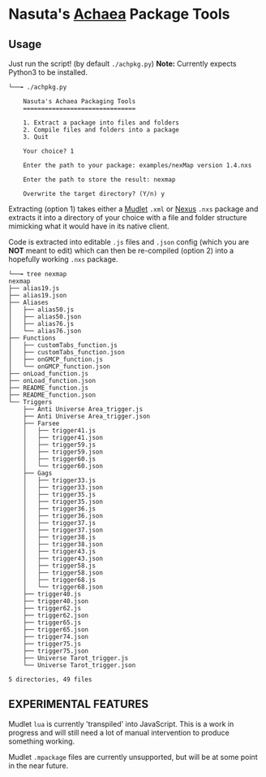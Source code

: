 # Nasuta's [Achaea](https://www.achaea.com/) Package Tools

## Usage

Just run the script! (by default `./achpkg.py`)
**Note:** Currently expects Python3 to be installed.

```
└──╼ ./achpkg.py 

    Nasuta's Achaea Packaging Tools
    ===============================

    1. Extract a package into files and folders
    2. Compile files and folders into a package
    3. Quit

    Your choice? 1

    Enter the path to your package: examples/nexMap version 1.4.nxs

    Enter the path to store the result: nexmap

    Overwrite the target directory? (Y/n) y
```

Extracting (option 1) takes either a [Mudlet](https://www.mudlet.org/) `.xml`
or [Nexus](https://nexus.ironrealms.com/) `.nxs` package and extracts it into
a directory of your choice with a file and folder structure mimicking what it
would have in its native client.

Code is extracted into editable `.js` files and `.json` config (which you are
**NOT** meant to edit) which can then be re-compiled (option 2) into a
hopefully working `.nxs` package.

```
└──╼ tree nexmap
nexmap
├── alias19.js
├── alias19.json
├── Aliases
│   ├── alias50.js
│   ├── alias50.json
│   ├── alias76.js
│   └── alias76.json
├── Functions
│   ├── customTabs_function.js
│   ├── customTabs_function.json
│   ├── onGMCP_function.js
│   └── onGMCP_function.json
├── onLoad_function.js
├── onLoad_function.json
├── README_function.js
├── README_function.json
└── Triggers
    ├── Anti Universe Area_trigger.js
    ├── Anti Universe Area_trigger.json
    ├── Farsee
    │   ├── trigger41.js
    │   ├── trigger41.json
    │   ├── trigger59.js
    │   ├── trigger59.json
    │   ├── trigger60.js
    │   └── trigger60.json
    ├── Gags
    │   ├── trigger33.js
    │   ├── trigger33.json
    │   ├── trigger35.js
    │   ├── trigger35.json
    │   ├── trigger36.js
    │   ├── trigger36.json
    │   ├── trigger37.js
    │   ├── trigger37.json
    │   ├── trigger38.js
    │   ├── trigger38.json
    │   ├── trigger43.js
    │   ├── trigger43.json
    │   ├── trigger58.js
    │   ├── trigger58.json
    │   ├── trigger68.js
    │   └── trigger68.json
    ├── trigger40.js
    ├── trigger40.json
    ├── trigger62.js
    ├── trigger62.json
    ├── trigger65.js
    ├── trigger65.json
    ├── trigger74.json
    ├── trigger75.js
    ├── trigger75.json
    ├── Universe Tarot_trigger.js
    └── Universe Tarot_trigger.json

5 directories, 49 files
```

## EXPERIMENTAL FEATURES

Mudlet `lua` is currently 'transpiled' into JavaScript. This is a work in
progress and will still need a lot of manual intervention to produce something
working.

Mudlet `.mpackage` files are currently unsupported, but will be at some point
in the near future.
